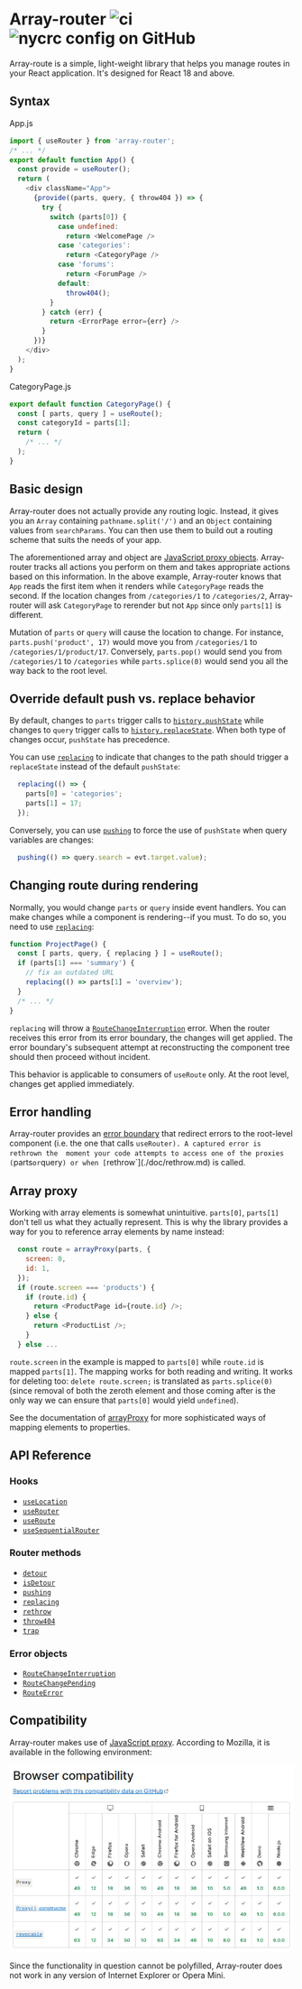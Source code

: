 # Array-router ![ci](https://img.shields.io/github/actions/workflow/status/chung-leong/array-router/node.js.yml?branch=main&label=Node.js%20CI&logo=github) ![nycrc config on GitHub](https://img.shields.io/nycrc/chung-leong/array-router)

Array-route is a simple, light-weight library that helps you manage routes in your React application. It's designed for React 18 and above.

## Syntax

App.js
```js
import { useRouter } from 'array-router';
/* ... */
export default function App() {
  const provide = useRouter();
  return (
    <div className="App">
      {provide((parts, query, { throw404 }) => {
        try {
          switch (parts[0]) {
            case undefined:
              return <WelcomePage />
            case 'categories':
              return <CategoryPage />
            case 'forums':
              return <ForumPage />
            default:
              throw404();
          }
        } catch (err) {
          return <ErrorPage error={err} />
        }
      })}
    </div>
  );
}
```

CategoryPage.js
```js
export default function CategoryPage() {
  const [ parts, query ] = useRoute();
  const categoryId = parts[1];
  return (
    /* ... */
  );
}
```

## Basic design

Array-router does not actually provide any routing logic. Instead, it gives you an `Array` containing
`pathname.split('/')` and an `Object` containing values from `searchParams`. You can then use them to build out
a routing scheme that suits the needs of your app.

The aforementioned array and object are
<a href="https://developer.mozilla.org/en-US/docs/Web/JavaScript/Reference/Global_Objects/Proxy">JavaScript proxy
objects</a>. Array-router tracks all actions you perform on them and takes appropriate actions based on this
information. In the above example, Array-router knows that `App` reads the first item when it renders while
`CategoryPage` reads the second. If the location changes from `/categories/1` to `/categories/2`, Array-router will
ask `CategoryPage` to rerender but not `App` since only `parts[1]` is different.

Mutation of `parts` or `query` will cause the location to change. For instance, `parts.push('product', 17)` would move
you from `/categories/1` to `/categories/1/product/17`. Conversely, `parts.pop()` would send you from `/categories/1`
to `/categories` while `parts.splice(0)` would send you all the way back to the root level.

## Override default push vs. replace behavior

By default, changes to `parts` trigger calls to
[`history.pushState`](https://developer.mozilla.org/en-US/docs/Web/API/History/pushState) while changes to `query` 
trigger calls to [`history.replaceState`](https://developer.mozilla.org/en-US/docs/Web/API/History/replaceState). 
When both type of changes occur, `pushState` has precedence.

You can use [`replacing`](./doc/replacing.md) to indicate that changes to the path should trigger a `replaceState`
instead of the default `pushState`:

```js
  replacing(() => {
    parts[0] = 'categories';
    parts[1] = 17;
  });
```

Conversely, you can use [`pushing`](./doc/pushing.md) to force the use of `pushState` when query variables are changes:

```js
  pushing(() => query.search = evt.target.value);
```

## Changing route during rendering

Normally, you would change `parts` or `query` inside event handlers. You can make changes while a component is 
rendering--if you must. To do so, you need to use [`replacing`](./doc/replacing.md):

```js
function ProjectPage() {
  const [ parts, query, { replacing } ] = useRoute();
  if (parts[1] === 'summary') {
    // fix an outdated URL
    replacing(() => parts[1] = 'overview');
  }
  /* ... */
}
```

`replacing` will throw a [`RouteChangeInterruption`](./doc/RouteChangeInterruption.md) error. When the router
receives this error from its error boundary, the changes will get applied. The error boundary's subsequent 
attempt at reconstructing the component tree should then proceed without incident.

This behavior is applicable to consumers of `useRoute` only. At the root level, changes get applied immediately.

## Error handling

Array-router provides an [error boundary](https://reactjs.org/docs/error-boundaries.html) that redirect
errors to the root-level component (i.e. the one that calls `useRouter). A captured error is rethrown the 
moment your code attempts to access one of the proxies (`parts` or `query`) or when [`rethrow`](./doc/rethrow.md) 
is called.

## Array proxy

Working with array elements is somewhat unintuitive. `parts[0]`, `parts[1]` don't tell us what they actually 
represent. This is why the library provides a way for you to reference array elements by name instead:

```js
  const route = arrayProxy(parts, {
    screen: 0,
    id: 1,
  });
  if (route.screen === 'products') {
    if (route.id) {
      return <ProductPage id={route.id} />;
    } else {
      return <ProductList />;
    }
  } else ...
```

`route.screen` in the example is mapped to `parts[0]` while `route.id` is mapped `parts[1]`. The mapping works for
both reading and writing. It works for deleting too: `delete route.screen;` is translated as `parts.splice(0)`
(since removal of both the zeroth element and those coming after is the only way we can ensure that `parts[0]`
would yield `undefined`).

See the documentation of [arrayProxy](./doc/arrayProxy.md) for more sophisticated ways of mapping elements to
properties.

## API Reference

### Hooks

* [`useLocation`](./doc/useLocation.md)
* [`useRouter`](./doc/useRouter.md)
* [`useRoute`](./doc/useRoute.md)
* [`useSequentialRouter`](./doc/useSequentialRouter.md)

### Router methods

* [`detour`](./doc/detour.md)
* [`isDetour`](./doc/isDetour.md)
* [`pushing`](./doc/pushing.md)
* [`replacing`](./doc/replacing.md)
* [`rethrow`](./doc/rethrow.md)
* [`throw404`](./doc/throw404.md)
* [`trap`](./doc/trap.md)

### Error objects

* [`RouteChangeInterruption`](./doc/RouteChangeInterruption.md)
* [`RouteChangePending`](./doc/RouteChangePending.md)
* [`RouteError`](./doc/RouteError.md)

## Compatibility

Array-router makes use of
[JavaScript proxy](https://developer.mozilla.org/en-US/docs/Web/JavaScript/Reference/Global_Objects/Proxy). According
to Mozilla, it is available in the following environment:

![Proxy compatibility](./doc/img/proxy-compatibility.jpg)

Since the functionality in question cannot be polyfilled, Array-router does not work in any version of Internet Explorer
or Opera Mini.
